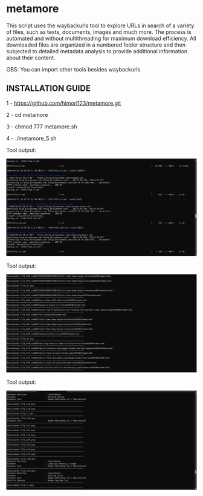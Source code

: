 
# metamore
This script uses the waybackurls tool to explore URLs in search of a variety of files, such as texts, documents, images and much more. The process is automated and without multithreading for maximum download efficiency. All downloaded files are organized in a numbered folder structure and then subjected to detailed metadata analysis to provide additional information about their content.

OBS: You can import other tools besides waybackurls

## INSTALLATION GUIDE

1 - https://github.com/himori123/metamore.git

2 - cd metamore

3 - chmod 777 metamore.sh

4 - ./metamore_5.sh


Tool output:

<img src="2.png" >

Tool output:

<img src="5.png" >

Tool output:

<img src="4.png" >
